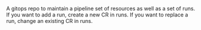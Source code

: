 A gitops repo to maintain a pipeline set of resources as well as a set of runs.
If you want to add a run, create a new CR in runs.
If you want to replace a run, change an existing CR in runs.





